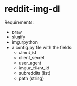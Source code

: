 # reddit-img-dl

Requirements:
  - praw
  - slugify
  - imgurpython
  - a config.py file with the fields:
    - client_id
    - client_secret
    - user_agent
    - imgur_client_id
    - subreddits (list)
    - path (string)
